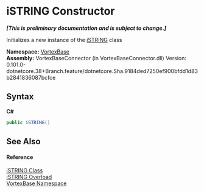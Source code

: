 # iSTRING Constructor 
 _**\[This is preliminary documentation and is subject to change.\]**_

Initializes a new instance of the <a href="T_VortexBase_iSTRING.md">iSTRING</a> class

**Namespace:**&nbsp;<a href="N_VortexBase.md">VortexBase</a><br />**Assembly:**&nbsp;VortexBaseConnector (in VortexBaseConnector.dll) Version: 0.101.0-dotnetcore.38+Branch.feature/dotnetcore.Sha.9184ded7250ef900bfdd1d83b2841836087bcfce

## Syntax

**C#**<br />
``` C#
public iSTRING()
```


## See Also


#### Reference
<a href="T_VortexBase_iSTRING.md">iSTRING Class</a><br /><a href="Overload_VortexBase_iSTRING__ctor.md">iSTRING Overload</a><br /><a href="N_VortexBase.md">VortexBase Namespace</a><br />